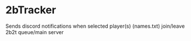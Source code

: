# 2bTracker

Sends discord notifications when selected player(s) (names.txt) join/leave 2b2t queue/main server
